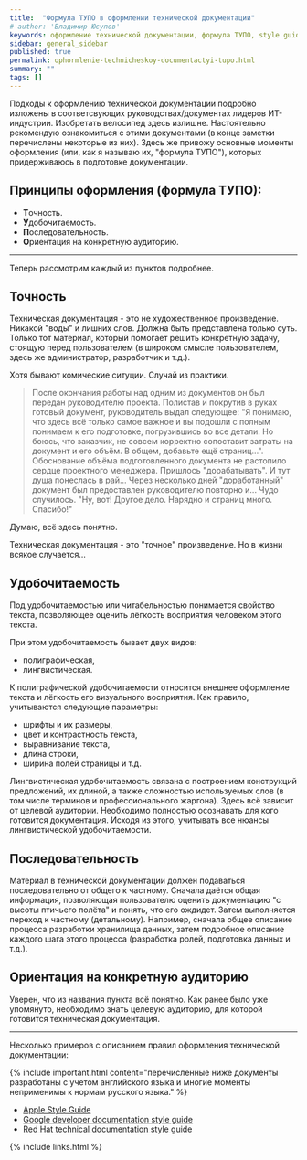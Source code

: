 ```yaml
---
title:  "Формула ТУПО в оформлении технической документации"
# author: 'Владимир Юсупов'
keywords: оформление технической документации, формула ТУПО, style guide, developer documentation style guide, технический писатель москва
sidebar: general_sidebar
published: true
permalink: ophormlenie-technicheskoy-documentactyi-tupo.html
summary: ""
tags: []
---
```


Подходы к оформлению технической документации подробно изложены в соответсвующих руководствах/документах лидеров ИТ-индустрии. Изобретать велосипед здесь излишне. Настоятельно рекомендую ознакомиться с этими документами (в конце заметки перечислены некоторые из них). 
Здесь же привожу основные моменты оформления (или, как я называю их, "формула ТУПО"), которых придерживаюсь в подготовке документации.

## Принципы оформления (формула ТУПО):

- **Т**очность.
- **У**добочитаемость.
- **П**оследовательность.
- **О**риентация на конкретную аудиторию.

***

Теперь рассмотрим каждый из пунктов подробнее.

## Точность

Техническая документация - это не художественное произведение. Никакой "воды" и лишних слов. Должна быть представлена только суть. Только тот материал, который помогает решить конкретную задачу, стоящую перед пользователем (в широком смысле пользователем, здесь же администратор, разработчик и т.д.). 

Хотя бывают комические ситуции. Случай из практики.

> После окончания работы над одним из документов он был передан руководителю проекта. Полистав и покрутив в руках готовый документ, руководитель выдал следующее: "Я понимаю, что здесь всё только самое важное и вы подошли с полным понимаем к его подготовке, погрузившись во все детали. Но боюсь, что заказчик, не совсем корректно сопоставит затраты на документ и его объём. В общем, добавьте ещё страниц...". Обоснование объёма подготовленного документа не растопило сердце проектного менеджера. Пришлось "дорабатывать". И тут душа понеслась в рай... Через несколько дней "доработанный" документ был предоставлен руководителю повторно и... Чудо случилось. "Ну, вот! Другое дело. Нарядно и страниц много. Спасибо!"

Думаю, всё здесь понятно.

Техническая документация - это "точное" произведение. Но в жизни всякое случается...

## Удобочитаемость

Под удобочитаемостью или читабельностью понимается свойство текста, позволяющее оценить лёгкость восприятия человеком этого текста.

При этом удобочитаемость бывает двух видов:

- полиграфическая,
- лингвистическая.

К полиграфической удобочитаемости относится внешнее оформление текста и лёгкость его визуального восприятия. Как правило, учитываются следующие параметры: 

- шрифты и их размеры,
- цвет и контрастность текста,
- выравнивание текста,
- длина строки,
- ширина полей страницы и т.д.

Лингвистическая удобочитаемость связана с построением конструкций предложений, их длиной, а также сложностью используемых слов (в том числе терминов и профессионального жаргона). Здесь всё зависит от целевой аудитории. Необходимо полностью осознавать для кого готовится документация. Исходя из этого, учитывать все нюансы лингвистической удобочитаемости.

## Последовательность

Материал в технической документации должен подаваться последовательно от общего к частному. Сначала даётся общая информация, позволяющая пользователю оценить документацию "с высоты птичьего полёта" и понять, что его ождидет. Затем выполняется переход к частному (детальному). Например, сначала общее описание процесса разработки хранилища данных, затем подробное описание каждого шага этого процесса (разработка ролей, подготовка данных и т.д.).

## Ориентация на конкретную аудиторию

Уверен, что из названия пункта всё понятно. Как ранее было уже упомянуто, необходимо знать целевую аудиторию, для которой готовится техническая документация.

***

Несколько примеров с описанием правил оформления технической документации:

{% include important.html content="перечисленные ниже документы разработаны с учетом английского языка и многие моменты неприменимы к нормам русского языка." %}

- [Apple Style Guide](https://help.apple.com/applestyleguide/)
- [Google developer documentation style guide](https://developers.google.com/style)
- [Red Hat technical documentation style guide](https://stylepedia.net/)

{% include links.html %}
